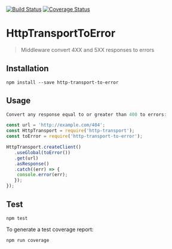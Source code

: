 [![Build Status](https://travis-ci.org/bbc/http-transport-to-error.svg)](https://travis-ci.org/bbc/http-transport-to-error) [![Coverage Status](https://coveralls.io/repos/github/bbc/http-transport-to-error/badge.svg?branch=master)](https://coveralls.io/github/bbc/http-transport-to-error?branch=master)

# HttpTransportToError

> Middleware convert 4XX and 5XX responses to errors

## Installation

```
npm install --save http-transport-to-error
```

## Usage

```js
Convert any response equal to or greater than 400 to errors: 

const url = 'http://example.com/404';
const HttpTransport = require('http-transport');
const toError = require('http-transport-to-error');

HttpTransport.createClient()
   .useGlobal(toError())
   .get(url)
   .asResponse()
   .catch((err) => {
    console.error(err);
   });
});
```

## Test

```
npm test
```

To generate a test coverage report:

```
npm run coverage
```

